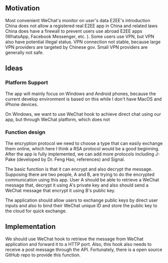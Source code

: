## Motivation
Most convenient WeChat's monitor on user's data
E2EE's introduction
China does not allow a registered real E2EE app in China and related laws
China does have a firewall to prevent users use abroad E2EE apps (WhatsApp, Facebook Messenger, etc. ). Some users use VPN, but  VPN also have potential illegal status. VPN connection not stable, because large VPN providers are targeted by Chinese gov. Small VPN providers are generally not safe. 
## Ideas

### Platform Support
The app will mainly focus on Windows and Android phones, because the current develop environment is based on this while I don't have MacOS and iPhone devices. 

On Windows, we want to use WeChat hook to achieve direct chat using our app, but through WeChat platform, which does not 
### Function design
The encryption protocol we need to choose a type that can easily exchange them online, which here I think a RSA protocol would be a good beginning. After the app is fully implemented, we can add more protocols including J-Pake (developed by Dr. Feng Hao, references) and Signal. 

The basic function is that it can encrypt and also decrypt the message. Supposing there are two people, A and B, are trying to do the encrypted communication using this app. User A should be able to retrieve a WeChat message that, decrypt it using A's private key and also should send a WeChat message that encrypt it using B's public key. 

The application should allow users to exchange public keys by direct user inputs and also to bind their WeChat unique ID and store the public key to the cloud for quick exchange. 

## Implementation 
We should use WeChat hook to retrieve the message from WeChat application and forward it to a HTTP port. Also, this hook also needs to receive a post message through the API. Fortunately, there is a open source GitHub repo to provide this function. 



